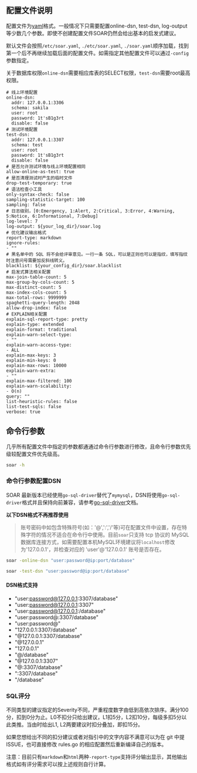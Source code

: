 ## 配置文件说明

配置文件为[yaml](https://en.wikipedia.org/wiki/YAML)格式。一般情况下只需要配置online-dsn, test-dsn, log-output等少数几个参数。即使不创建配置文件SOAR仍然会给出基本的启发式建议。

默认文件会按照`/etc/soar.yaml`, `./etc/soar.yaml`, `./soar.yaml`顺序加载，找到第一个后不再继续加载后面的配置文件。如需指定其他配置文件可以通过`-config`参数指定。

关于数据库权限`online-dsn`需要相应库表的SELECT权限，`test-dsn`需要root最高权限。

```text
# 线上环境配置
online-dsn:
  addr: 127.0.0.1:3306
  schema: sakila
  user: root
  password: 1t'sB1g3rt
  disable: false
# 测试环境配置
test-dsn:
  addr: 127.0.0.1:3307
  schema: test
  user: root
  password: 1t'sB1g3rt
  disable: false
# 是否允许测试环境与线上环境配置相同
allow-online-as-test: true
# 是否清理测试时产生的临时文件
drop-test-temporary: true
# 语法检查小工具
only-syntax-check: false
sampling-statistic-target: 100
sampling: false
# 日志级别，[0:Emergency, 1:Alert, 2:Critical, 3:Error, 4:Warning, 5:Notice, 6:Informational, 7:Debug]
log-level: 7
log-output: ${your_log_dir}/soar.log
# 优化建议输出格式
report-type: markdown
ignore-rules:
- ""
# 黑名单中的 SQL 将不会给评审意见。一行一条 SQL，可以是正则也可以是指纹，填写指纹时注意问号需要加反斜线转义。
blacklist: ${your_config_dir}/soar.blacklist
# 启发式算法相关配置
max-join-table-count: 5
max-group-by-cols-count: 5
max-distinct-count: 5
max-index-cols-count: 5
max-total-rows: 9999999
spaghetti-query-length: 2048
allow-drop-index: false
# EXPLAIN相关配置
explain-sql-report-type: pretty
explain-type: extended
explain-format: traditional
explain-warn-select-type:
- ""
explain-warn-access-type:
- ALL
explain-max-keys: 3
explain-min-keys: 0
explain-max-rows: 10000
explain-warn-extra:
- ""
explain-max-filtered: 100
explain-warn-scalability:
- O(n)
query: ""
list-heuristic-rules: false
list-test-sqls: false
verbose: true
```

## 命令行参数

几乎所有配置文件中指定的参数都通通过命令行参数进行修改，且命令行参数优先级较配置文件优先级高。

```bash
soar -h
```

### 命令行参数配置DSN

SOAR 最新版本已经使用`go-sql-driver`替代了`mymysql`，DSN将使用`go-sql-driver`格式并且保持向前兼容，请参考[go-sql-driver](https://github.com/go-sql-driver/mysql#dsn-data-source-name)文档。

**以下DSN格式不再推荐使用**

> 账号密码中如包含特殊符号(如：'@',':','/'等)可在配置文件中设置，存在特殊字符的情况不适合在命令行中使用。目前`soar`只支持 tcp 协议的 MySQL 数据库连接方式，如需要配置本机MySQL环境建议将`localhost`修改为'127.0.0.1'，并检查对应的 'user'@'127.0.0.1' 账号是否存在。

```bash
soar -online-dsn "user:password@ip:port/database"

soar -test-dsn "user:password@ip:port/database"
```

#### DSN格式支持

* "user:password@127.0.0.1:3307/database"
* "user:password@127.0.0.1:3307"
* "user:password@127.0.0.1:/database"
* "user:password@:3307/database"
* "user:password@"
* "127.0.0.1:3307/database"
* "@127.0.0.1:3307/database"
* "@127.0.0.1"
* "127.0.0.1"
* "@/database"
* "@127.0.0.1:3307"
* "@:3307/database"
* ":3307/database"
* "/database"

### SQL评分

不同类型的建议指定的Severity不同，严重程度数字由低到高依次排序。满分100分，扣到0分为止。L0不扣分只给出建议，L1扣5分，L2扣10分，每级多扣5分以此类推。当由时给出L1, L2两要建议时扣分叠加，即扣15分。

如果您想给出不同的扣分建议或者对指引中的文字内容不满意可以为在 git 中提 ISSUE，也可直接修改 rules.go 的相应配置然后重新编译自己的版本。

注意：目前只有`markdown`和`html`两种`-report-type`支持评分输出显示，其他输出格式如有评分需求可以按上述规则自行计算。
